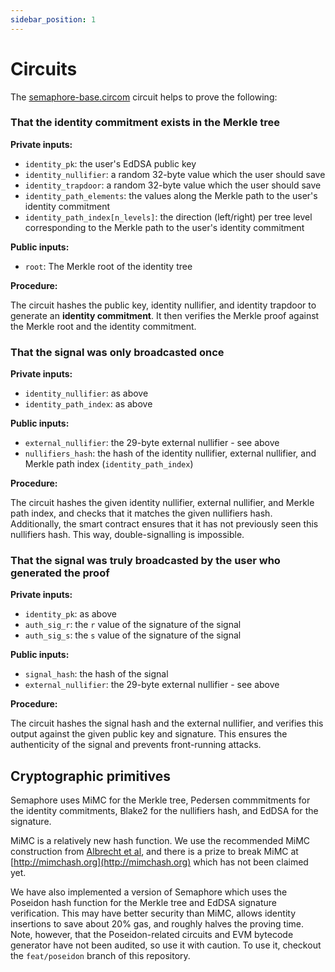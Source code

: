 ```yaml
---
sidebar_position: 1
---
```


# Circuits

The
[semaphore-base.circom](https://github.com/appliedzkp/semaphore/blob/master/circuits/circom/semaphore-base.circom)
circuit helps to prove the following:

### That the identity commitment exists in the Merkle tree

**Private inputs:**

- `identity_pk`: the user's EdDSA public key
- `identity_nullifier`: a random 32-byte value which the user should save
- `identity_trapdoor`: a random 32-byte value which the user should save
- `identity_path_elements`: the values along the Merkle path to the
  user's identity commitment
- `identity_path_index[n_levels]`: the direction (left/right) per tree level
  corresponding to the Merkle path to the user's identity commitment

**Public inputs:**

- `root`: The Merkle root of the identity tree

**Procedure:**

The circuit hashes the public key, identity nullifier, and identity trapdoor to
generate an **identity commitment**. It then verifies the Merkle proof against
the Merkle root and the identity commitment.

### That the signal was only broadcasted once

**Private inputs:**

- `identity_nullifier`: as above
- `identity_path_index`: as above

**Public inputs:**

- `external_nullifier`: the 29-byte external nullifier - see above
- `nullifiers_hash`: the hash of the identity nullifier, external nullifier,
  and Merkle path index (`identity_path_index`)

**Procedure:**

The circuit hashes the given identity nullifier, external nullifier, and Merkle
path index, and checks that it matches the given nullifiers hash. Additionally,
the smart contract ensures that it has not previously seen this nullifiers
hash. This way, double-signalling is impossible.

### That the signal was truly broadcasted by the user who generated the proof

**Private inputs:**

- `identity_pk`: as above
- `auth_sig_r`: the `r` value of the signature of the signal
- `auth_sig_s`: the `s` value of the signature of the signal

**Public inputs:**

- `signal_hash`: the hash of the signal
- `external_nullifier`: the 29-byte external nullifier - see above

**Procedure:**

The circuit hashes the signal hash and the external nullifier, and verifies
this output against the given public key and signature. This ensures the
authenticity of the signal and prevents front-running attacks.

## Cryptographic primitives

Semaphore uses MiMC for the Merkle tree, Pedersen commmitments for the identity
commitments, Blake2 for the nullifiers hash, and EdDSA for the signature.

MiMC is a relatively new hash function. We use the recommended MiMC
construction from [Albrecht et al](https://eprint.iacr.org/2016/492.pdf), and
there is a prize to break MiMC at [http://mimchash.org](http://mimchash.org)
which has not been claimed yet.

We have also implemented a version of Semaphore which uses the Poseidon hash
function for the Merkle tree and EdDSA signature verification. This may have
better security than MiMC, allows identity insertions to save about 20% gas,
and roughly halves the proving time. Note, however, that the Poseidon-related
circuits and EVM bytecode generator have not been audited, so use it with
caution. To use it, checkout the `feat/poseidon` branch of this repository.
